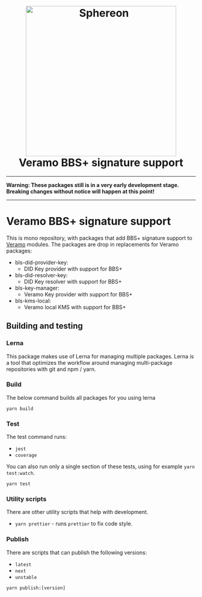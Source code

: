 <!--suppress HtmlDeprecatedAttribute -->
<h1 align="center">
  <br>
  <a href="https://www.sphereon.com"><img src="https://sphereon.com/content/themes/sphereon/assets/img/logo.svg" alt="Sphereon" width="400"></a>
  <br>Veramo BBS+ signature support 
  <br>
</h1>

---

__Warning: These packages still is in a very early development stage. Breaking changes without notice will happen at this
point!__

---

# Veramo BBS+ signature support

This is mono repository, with packages that add BBS+ signature support to [Veramo](https://veramo.io) modules. The packages are drop in replacements for Veramo packages:

- bls-did-provider-key:
  - DID Key provider with support for BBS+
- bls-did-resolver-key:
  - DID Key resolver with support for BBS+
- bls-key-manager:
  - Veramo Key provider with support for BBS+
- bls-kms-local:
  - Veramo local KMS with support for BBS+

## Building and testing

### Lerna

This package makes use of Lerna for managing multiple packages. Lerna is a tool that optimizes the workflow around managing multi-package repositories with git and npm / yarn.

### Build

The below command builds all packages for you using lerna

```shell
yarn build
```

### Test

The test command runs:

* `jest`
* `coverage`

You can also run only a single section of these tests, using for example `yarn test:watch`.

```shell
yarn test
```

### Utility scripts

There are other utility scripts that help with development.

* `yarn prettier` - runs `prettier` to fix code style.

### Publish

There are scripts that can publish the following versions:

* `latest`
* `next`
* `unstable`

```shell
yarn publish:[version]
```
